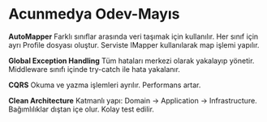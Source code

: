 # Acunmedya Odev-Mayıs

**AutoMapper**
Farklı sınıflar arasında veri taşımak için kullanılır.
Her sınıf için ayrı Profile dosyası oluştur.
Serviste IMapper kullanılarak map işlemi yapılır.

**Global Exception Handling**
Tüm hataları merkezi olarak yakalayıp yönetir.
Middleware sınıfı içinde try-catch ile hata yakalanır.

**CQRS**
Okuma ve yazma işlemleri ayrılır.
Performans artar.

**Clean Architecture**
Katmanlı yapı: Domain → Application → Infrastructure.
Bağımlılıklar dıştan içe olur.
Kolay test edilir.

